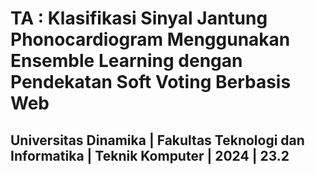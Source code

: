 # TA : Klasifikasi Sinyal Jantung Phonocardiogram Menggunakan Ensemble Learning dengan Pendekatan Soft Voting Berbasis Web
## Universitas Dinamika | Fakultas Teknologi dan Informatika | Teknik Komputer | 2024 | 23.2